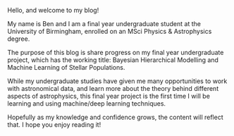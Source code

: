 Hello, and welcome to my blog!

My name is Ben and I am a final year undergraduate student at the University of Birmingham, enrolled on an MSci Physics & Astrophysics degree.

The purpose of this blog is share progress on my final year undergraduate project, which has the working title: Bayesian Hierarchical Modelling and Machine Learning of Stellar Populations.

While my undergraduate studies have given me many opportunities to work with astronomical data, and learn more about the theory behind different aspects of astrophysics, this final year project is the first time I will be learning and using machine/deep learning techniques.

Hopefully as my knowledge and confidence grows, the content will reflect that. I hope you enjoy reading it!
